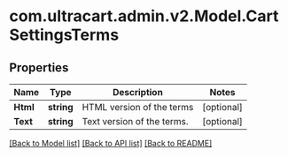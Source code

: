 # com.ultracart.admin.v2.Model.CartSettingsTerms
## Properties

Name | Type | Description | Notes
------------ | ------------- | ------------- | -------------
**Html** | **string** | HTML version of the terms | [optional] 
**Text** | **string** | Text version of the terms. | [optional] 


[[Back to Model list]](../README.md#documentation-for-models) [[Back to API list]](../README.md#documentation-for-api-endpoints) [[Back to README]](../README.md)


